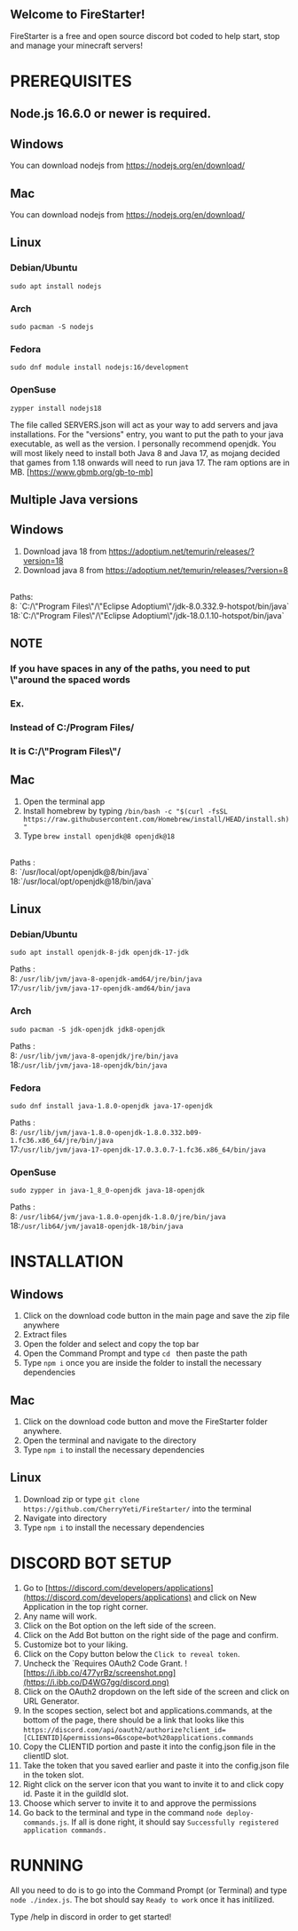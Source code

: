 ## Welcome to FireStarter!

FireStarter is a free and open source discord bot coded to help start, stop and manage your minecraft servers!

# PREREQUISITES
## Node.js 16.6.0 or newer is required.

## Windows
You can download nodejs from https://nodejs.org/en/download/

## Mac
You can download nodejs from https://nodejs.org/en/download/
## Linux
### Debian/Ubuntu
`sudo apt install nodejs`

### Arch
`sudo pacman -S nodejs`

### Fedora
`sudo dnf module install nodejs:16/development`

### OpenSuse
`zypper install nodejs18`


The file called SERVERS.json will act as your way to add servers and java installations.
For the "versions" entry, you want to put the path to your java executable, as well as the version. I personally recommend openjdk.
You will most likely need to install both Java 8 and Java 17, as mojang decided that games from 1.18 onwards will need to run java 17.
The ram options are in MB. [https://www.gbmb.org/gb-to-mb]

## Multiple Java versions

## Windows
1. Download java 18 from https://adoptium.net/temurin/releases/?version=18
2. Download java 8 from https://adoptium.net/temurin/releases/?version=8
<br>
Paths:
<br>
8: `C:/\"Program Files\"/\"Eclipse Adoptium\"/jdk-8.0.332.9-hotspot/bin/java`
<br>
18:`C:/\"Program Files\"/\"Eclipse Adoptium\"/jdk-18.0.1.10-hotspot/bin/java`

## NOTE
### If you have spaces in any of the paths, you need to put \\"around the spaced words
### Ex. 
### Instead of C:/Program Files/ 
### It is C:/\\"Program Files\\"/
## Mac
1. Open the terminal app
2. Install homebrew by typing `/bin/bash -c "$(curl -fsSL https://raw.githubusercontent.com/Homebrew/install/HEAD/install.sh)"`
3. Type `brew install openjdk@8 openjdk@18`
<br>
Paths :
<br>
8:  `/usr/local/opt/openjdk@8/bin/java`
<br>
18:`/usr/local/opt/openjdk@18/bin/java`

## Linux

### Debian/Ubuntu
`sudo apt install openjdk-8-jdk openjdk-17-jdk`

Paths : 
<br>
8:  `/usr/lib/jvm/java-8-openjdk-amd64/jre/bin/java`
<br>
17:`/usr/lib/jvm/java-17-openjdk-amd64/bin/java`

### Arch
 `sudo pacman -S jdk-openjdk jdk8-openjdk`

Paths :
<br>
8:  `/usr/lib/jvm/java-8-openjdk/jre/bin/java`
<br>
18:`/usr/lib/jvm/java-18-openjdk/bin/java`

### Fedora
 `sudo dnf install java-1.8.0-openjdk java-17-openjdk`

Paths :
<br>
8:  `/usr/lib/jvm/java-1.8.0-openjdk-1.8.0.332.b09-1.fc36.x86_64/jre/bin/java`
<br>
17:`/usr/lib/jvm/java-17-openjdk-17.0.3.0.7-1.fc36.x86_64/bin/java`

### OpenSuse
 `sudo zypper in java-1_8_0-openjdk java-18-openjdk`

Paths :
<br>
8:  `/usr/lib64/jvm/java-1.8.0-openjdk-1.8.0/jre/bin/java`
<br>
18:`/usr/lib64/jvm/java18-openjdk-18/bin/java`

# INSTALLATION
## Windows
1. Click on the download code button in the main page and save the zip file anywhere
2. Extract files
3. Open the folder and select and copy the top bar
4. Open the Command Prompt and type `cd ` then paste the path
5. Type `npm i` once you are inside the folder to install the necessary dependencies

## Mac
1. Click on the download code button and move the FireStarter folder anywhere.
2. Open the terminal and navigate to the directory
3. Type `npm i` to install the necessary dependencies

## Linux
1. Download zip or type `git clone https://github.com/CherryYeti/FireStarter/` into the terminal
2. Navigate into directory
3. Type `npm i` to install the necessary dependencies


# DISCORD BOT SETUP

1. Go to [https://discord.com/developers/applications](https://discord.com/developers/applications) and click on New Application in the top right corner.
2. Any name will work.
3. Click on the Bot option on the left side of the screen.
4. Click on the Add Bot button on the right side of the page and confirm.
5. Customize bot to your liking.
6. Click on the Copy button below the `Click to reveal token`.
7. Uncheck the `Requires OAuth2 Code Grant.
![https://i.ibb.co/477yrBz/screenshot.png](https://i.ibb.co/D4WG7gg/discord.png)
8. Click on the OAuth2 dropdown on the left side of the screen and click on URL Generator.
9. In the scopes section, select bot and applications.commands, at the bottom of the page, there should be a link that looks like this
`https://discord.com/api/oauth2/authorize?client_id=[CLIENTID]&permissions=0&scope=bot%20applications.commands`
10. Copy the CLIENTID portion and paste it into the config.json file in the clientID slot.
10. Take the token that you saved earlier and paste it into the config.json file in the token slot.
11. Right click on the server icon that you want to invite it to and click copy id. Paste it in the guildId slot.
12. Choose which server to invite it to and approve the permissions 
13. Go back to the terminal and type in the command `node deploy-commands.js`. If all is done right, it should say `Successfully registered application commands.`



# RUNNING
All you need to do is to go into the Command Prompt (or Terminal) and type `node ./index.js`. The bot should say `Ready to work` once it has initilized.

Type /help in discord in order to get started!
